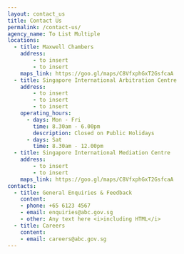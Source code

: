 ```yaml
---
layout: contact_us
title: Contact Us
permalink: /contact-us/
agency_name: To List Multiple
locations:
  - title: Maxwell Chambers  
    address:
        - to insert
        - to insert
    maps_link: https://goo.gl/maps/C8VfxphGxT2GsfcaA 
  - title: Singapore International Arbitration Centre
    address:
        - to insert
        - to insert
        - to insert
    operating_hours:
      - days: Mon - Fri
        time: 8.30am - 6.00pm
        description: Closed on Public Holidays
      - days: Sat
        time: 8.30am - 12.00pm
  - title: Singapore International Mediation Centre
    address:
        - to insert
        - to insert
    maps_link: https://goo.gl/maps/C8VfxphGxT2GsfcaA
contacts:
  - title: General Enquiries & Feedback
    content:
    - phone: +65 6123 4567
    - email: enquiries@abc.gov.sg
    - other: Any text here <i>including HTML</i>
  - title: Careers
    content:
    - email: careers@abc.gov.sg
---
```

